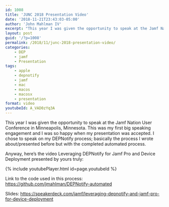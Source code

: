 ```yaml
---
id: 1008
title: 'JUNC 2018 Presentation Video'
date: '2018-11-21T23:43:03-05:00'
author: 'John Mahlman IV'
excerpt: "This year I was given the opportunity to speak at the Jamf Nation User Conference in Minneapolis, Minnesota.\_ This was my first big speaking engagement and I was so happy when my presentation was accepted.\_ I chose to speak on my DEPNotify process; basically the process I wrote about/presented before but with the completed automated process."
layout: post
guid: '/?p=1008'
permalink: /2018/11/junc-2018-presentation-video/
categories:
    - DEP
    - jamf
    - Presentation
tags:
    - apple
    - depnotify
    - jamf
    - mac
    - macos
    - macosx
    - presentation
format: video
youtubeId: A_VAD0zYq3A
---
```


This year I was given the opportunity to speak at the Jamf Nation User Conference in Minneapolis, Minnesota. This was my first big speaking engagement and I was so happy when my presentation was accepted. I chose to speak on my DEPNotify process; basically the process I wrote about/presented before but with the completed automated process.

Anyway, here’s the video Leveraging DEPNotify for Jamf Pro and Device Deployment presented by yours truly:

{% include youtubePlayer.html id=page.youtubeId %}

Link to the code used in this process: <https://github.com/jmahlman/DEPNotify-automated>

Slides: <https://speakerdeck.com/jamf/leveraging-depnotify-and-jamf-pro-for-device-deployment>
